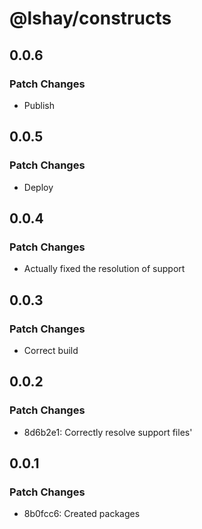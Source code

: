 # @lshay/constructs

## 0.0.6

### Patch Changes

- Publish

## 0.0.5

### Patch Changes

- Deploy

## 0.0.4

### Patch Changes

- Actually fixed the resolution of support

## 0.0.3

### Patch Changes

- Correct build

## 0.0.2

### Patch Changes

- 8d6b2e1: Correctly resolve support files'

## 0.0.1

### Patch Changes

- 8b0fcc6: Created packages
